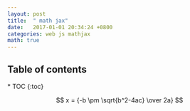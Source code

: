 ```yaml
---
layout: post
title:  " math jax"
date:   2017-01-01 20:34:24 +0800
categories: web js mathjax
math: true
---
```

<h2>Table of contents</h2>
* TOC
{:toc}

$$ x = {-b \pm \sqrt{b^2-4ac} \over 2a} $$

